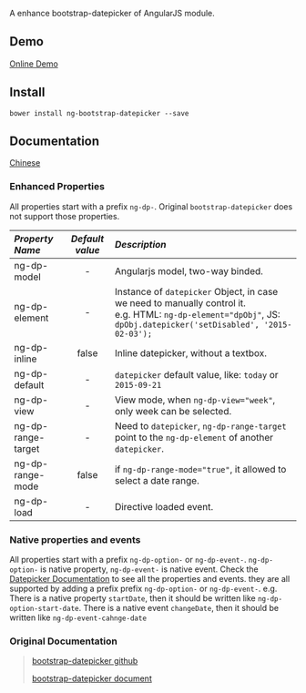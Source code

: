 A enhance bootstrap-datepicker of AngularJS module.


## Demo

[Online Demo](http://www.madcoder.cn/demos/ng-bootstrap-datepicker/example/index.html)

## Install

```
bower install ng-bootstrap-datepicker --save
```

## Documentation

[Chinese](https://github.com/Gcaufy/ng-bootstrap-datepicker/blob/master/README_zh.md)

### Enhanced Properties

All properties start with a prefix `ng-dp-`. Original `bootstrap-datepicker` does not support those properties. 

| *Property Name* | *Default value* | *Description* |
| :------ |:----:| :-----------|
| ng-dp-model | - | Angularjs model, two-way binded. |
| ng-dp-element | - | Instance of `datepicker` Object, in case we need to manually control it. <br />e.g. HTML: `ng-dp-element="dpObj"`, JS: `dpObj.datepicker('setDisabled', '2015-02-03');` |
| ng-dp-inline | false | Inline datepicker, without a textbox. |
| ng-dp-default | - | `datepicker` default value, like: `today` or `2015-09-21` |
| ng-dp-view | - | View mode, when `ng-dp-view="week"`, only week can be selected. |
| ng-dp-range-target | - | Need to `datepicker`, `ng-dp-range-target` point to the `ng-dp-element` of another `datepicker`. |
| ng-dp-range-mode | false | if `ng-dp-range-mode="true"`, it allowed to select a date range. |
| ng-dp-load | - | Directive loaded event. |



### Native properties and events

All properties start with a prefix `ng-dp-option-` or `ng-dp-event-`.
`ng-dp-option-` is native property, `ng-dp-event-` is native event. Check the [Datepicker Documentation](http://bootstrap-datepicker.readthedocs.org/en/latest/) to see all the properties and events. they are all supported by adding a prefix prefix `ng-dp-option-` or `ng-dp-event-`.
e.g. There is a native property `startDate`, then it should be written like `ng-dp-option-start-date`. There is a native event `changeDate`, then it should be written like `ng-dp-event-cahnge-date`

### Original Documentation

> [bootstrap-datepicker github](https://github.com/eternicode/bootstrap-datepicker/)
>
> [bootstrap-datepicker document](http://bootstrap-datepicker.readthedocs.org/en/latest/)
>

